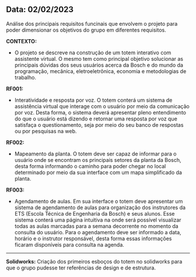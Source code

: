 ## Data: 02/02/2023

Análise dos principais requisitos funcinais que envolvem o projeto para poder dimensionar os objetivos do grupo em diferentes requisitos.

**CONTEXTO:**
- O projeto se descreve na construção de um totem interativo com assistente virtual. O mesmo tem como principal objetivo solucionar as principais dúvidas dos seus usuários acerca da Bosch e do mundo da programação, mecânica, eletroeletrônica, economia e metodologias de trabalho.

**RF001:**
- Interatividade e resposta por voz. O totem conterá um sistema de assistência virtual que interage com o usuário por meio da comunicação por voz. Desta forma, o sistema deverá apresentar pleno entendimento do que o usuário está dizendo e retornar uma resposta por voz que satisfaça o questionamento, seja por meio do seu banco de respostas ou por pesquisas na web.

**RF002:**
- Mapeamento da planta. O totem deve ser capaz de informar para o usuário onde se encontram os principais setores da planta da Bosch, desta forma informando o caminho para poder chegar no local determinado por meio da sua interface com um mapa simplificado da planta.

**RF003:**
- Agendamento de aulas. Em sua interface o totem deve apresentar um sistema de agendamento de aulas para organização dos instrutores da ETS (Escola Técnica de Engenharia da Bosch) e seus alunos. Esse sistema conterá uma página intuitiva na onde será possível visualizar todas as aulas marcadas para a semana decorrente no momento da consulta do usuário. Para o agendamento deve ser informado a data, horário e o instrutor responsável, desta forma essas informações ficaram disponíveis para consulta na agenda.

***

**Solidworks:**
Criação dos primeiros esboços do totem no solidworks para que o grupo pudesse ter referências de design e de estrutura.